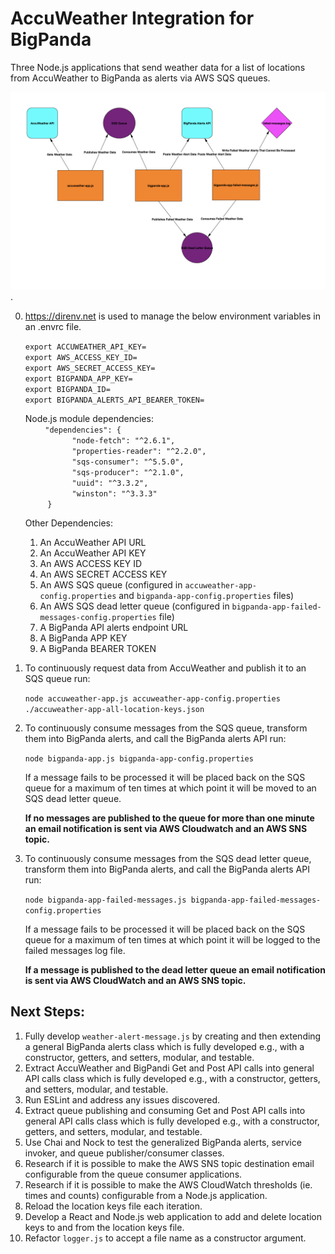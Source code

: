 # AccuWeather Integration for BigPanda

Three Node.js applications that send weather data for a list of locations from AccuWeather to BigPanda as alerts via AWS SQS queues.


![AccuWeather Big Panda Diagram](./AccuWeather-BigPanda-Diagram.png "AccuWeather-BigPanda-Diagram.png").

0) https://direnv.net is used to manage the below environment variables in an .envrc file.

    `export ACCUWEATHER_API_KEY=`\
    `export AWS_ACCESS_KEY_ID=`\
    `export AWS_SECRET_ACCESS_KEY=`\
    `export BIGPANDA_APP_KEY=`\
    `export BIGPANDA_ID=`\
    `export BIGPANDA_ALERTS_API_BEARER_TOKEN=`

    Node.js module dependencies: \
        `"dependencies": {`\
                   `"node-fetch": "^2.6.1",`\
                   `"properties-reader": "^2.2.0",`\
                   `"sqs-consumer": "^5.5.0",`\
                   `"sqs-producer": "^2.1.0",`\
                   `"uuid": "^3.3.2",`\
                   `"winston": "^3.3.3"`\
         `}`

   Other Dependencies:
    1) An AccuWeather API URL
    2) An AccuWeather API KEY
    3) An AWS ACCESS KEY ID
    4) An AWS SECRET ACCESS KEY
    5) An AWS SQS queue (configured in `accuweather-app-config.properties` and `bigpanda-app-config.properties` files)
    6) An AWS SQS dead letter queue (configured in `bigpanda-app-failed-messages-config.properties` file)
    7) A BigPanda API alerts endpoint URL
    8) A BigPanda APP KEY
    9) A BigPanda BEARER TOKEN


1) To continuously request data from AccuWeather and publish it to an SQS queue run:
   
    `node accuweather-app.js accuweather-app-config.properties ./accuweather-app-all-location-keys.json`

2) To continuously consume messages from the SQS queue, transform them into BigPanda alerts, and call the BigPanda alerts API run:  

   `node bigpanda-app.js bigpanda-app-config.properties` 

    If a message fails to be processed it will be placed back on the SQS queue for a maximum of ten times at which point it will be moved to an SQS dead letter queue.

    **If no messages are published to the queue for more than one minute an email notification is sent via AWS Cloudwatch and an AWS SNS topic.**

3) To continuously consume messages from the SQS dead letter queue, transform them into BigPanda alerts, and call the BigPanda alerts API run: 

    `node bigpanda-app-failed-messages.js bigpanda-app-failed-messages-config.properties`

    If a message fails to be processed it will be placed back on the SQS queue for a maximum of ten times at which point it will be logged to the failed messages log file.

    **If a message is published to the dead letter queue an email notification is sent via AWS CloudWatch and an AWS SNS topic.**

## Next Steps:
1) Fully develop `weather-alert-message.js` by creating and then extending a general BigPanda alerts class which is fully developed e.g., with a constructor, getters, and setters, modular, and testable.
2) Extract AccuWeather and BigPandi Get and Post API calls into general API calls class which is fully developed e.g., with a constructor, getters, and setters, modular, and testable.
3) Run ESLint and address any issues discovered.
4) Extract queue publishing and consuming Get and Post API calls into general API calls class which is fully developed e.g., with a constructor, getters, and setters, modular, and testable.
5) Use Chai and Nock to test the generalized BigPanda alerts, service invoker, and queue publisher/consumer classes.
6) Research if it is possible to make the AWS SNS topic destination email configurable from the queue consumer applications. 
7) Research if it is possible to make the AWS CloudWatch thresholds (ie. times and counts) configurable from a Node.js application.
8) Reload the location keys file each iteration.
9) Develop a React and Node.js web application to add and delete location keys to and from the location keys file.
10) Refactor `logger.js` to accept a file name as a constructor argument.
